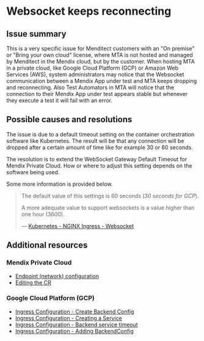 # Websocket keeps reconnecting 

## Issue summary

This is a very specific issue for Menditect customers with an "On premise" or "Bring your own cloud" license, where MTA is not hosted and managed by Menditect in the Mendix cloud, but by the customer.
When hosting MTA in a private cloud, like Google Cloud Platform (GCP) or Amazon Web Services (AWS), system administrators may notice that the Websocket communication between a Mendix App under test and MTA keeps dropping and reconnecting.
Also Test Automators in MTA will notice that the connection to their Mendix App under test appears stable but whenever they execute a test it will fail with an error. 

## Possible causes and resolutions

The issue is due to a default timeout setting on the container orchestration software like Kubernetes. The result will be that any connection will be dropped after a certain amount of time like for example 30 or 60 seconds.

The resolution is to extend the WebSocket Gateway Default Timeout for Mendix Private Cloud. How or where to adjust this setting depends on the software being used.

Some more information is provided below.

> The default value of this settings is 60 seconds (*30 seconds for GCP*).
> 
> A more adequate value to support websockets is a value higher than one hour (3600).
> 
> — [Kubernetes - NGINX Ingress - Websocket](https://kubernetes.github.io/ingress-nginx/user-guide/miscellaneous/#websockets)

## Additional resources

### Mendix Private Cloud
- [Endpoint (network) configuration](https://docs.mendix.com/developerportal/deploy/private-cloud-cluster/#advanced-network-settings)
- [Editing the CR](https://docs.mendix.com/developerportal/deploy/private-cloud-operator/#edit-cr)

### Google Cloud Platform (GCP)
- [Ingress Configuration - Create Backend Config](https://cloud.google.com/kubernetes-engine/docs/how-to/ingress-configuration#create_backendconfig)
- [Ingress Configuration - Creating a Service](https://cloud.google.com/kubernetes-engine/docs/how-to/ingress-configuration#create_service)
- [Ingress Configuration - Backend service timeout](https://cloud.google.com/kubernetes-engine/docs/how-to/ingress-configuration#timeout)
- [Ingress Configuration - Adding BackendConfig](https://cloud.google.com/kubernetes-engine/docs/how-to/ingress-configuration#same_backendconfig_for_all_service_ports)